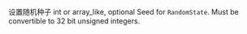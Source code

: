 设置随机种子
int or array_like, optional
        Seed for `RandomState`.
        Must be convertible to 32 bit unsigned integers.
